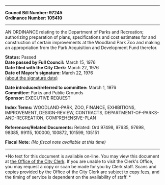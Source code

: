 * * * * *  
  
**Council Bill Number: [](#h0)[](#h2)97245**   
**Ordinance Number: 105410**  
  
* * * * *  
  
AN ORDINANCE relating to the Department of Parks and Recreation; authorizing preparation of plans, specifications and cost estimates for and construction of certain improvements at the Woodland Park Zoo and making an appropriation from the Park Acquisition and Development Fund therefor.  
  
**Status:** Passed   
**Date passed by Full Council:** March 15, 1976   
**Date filed with the City Clerk:** March 22, 1976   
**Date of Mayor's signature:** March 22, 1976   
[(about the signature date)](/~public/approvaldate.htm)   
  
  
**Date introduced/referred to committee:** March 1, 1976   
**Committee:** Parks and Public Grounds   
**Sponsor:** EXECUTIVE REQUEST   
  
**Index Terms:** WOODLAND-PARK, ZOO, FINANCE, EXHIBITIONS, IMPROVEMENT, DESIGN-REVIEW, CONTRACTS, DEPARTMENT-OF-PARKS-AND-RECREATION, COMPREHENSIVE-PLAN  
  
**References/Related Documents:** Related: Ord 97498, 97635, 97698, 98385, 99115, 100000, 100872, 101599, 105151  
  
**Fiscal Note:** *(No fiscal note available at this time)*  
  
* * * * *  
  
*No text for this document is available on-line. You may view this document at [the Office of the City Clerk](http://www.seattle.gov/leg/clerk/contactUs.htm). If you are unable to visit the Clerk's Office, you may request a copy or scan be made for you by Clerk staff. Scans and copies provided by the Office of the City Clerk are subject to [copy fees](http://clerk.seattle.gov/~public/clerkfees.htm), and the timing of service is dependent on the availability of staff. *  
  
  
